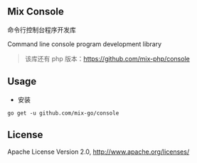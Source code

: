 ## Mix Console

命令行控制台程序开发库

Command line console program development library

> 该库还有 php 版本：https://github.com/mix-php/console

## Usage

- 安装

```
go get -u github.com/mix-go/console
```

## License

Apache License Version 2.0, http://www.apache.org/licenses/
